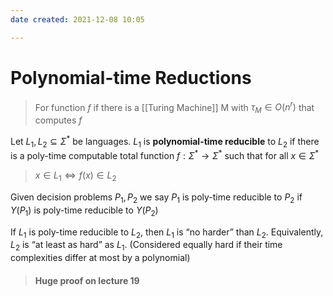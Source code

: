 ```yaml
---
date created: 2021-12-08 10:05

---
```


# Polynomial-time Reductions

> For function $f$ if there is a [[Turing Machine]] M with $\tau_M \in O(n^r)$ that computes $f$

Let $L_1, L_2 \subseteq \Sigma^*$ be languages. $L_1$ is **polynomial-time reducible** to $L_2$ if there is a poly-time computable total function $f: \Sigma^* \rightarrow \Sigma^*$ such that for all $x \in \Sigma^*$

> $x \in L_1 \iff f(x) \in L_2$

Given decision problems $P_1, P_2$ we say $P_1$ is poly-time reducible to $P_2$ if $Y(P_1)$ is poly-time reducible to $Y(P_2)$

If $L_1$ is poly-time reducible to $L_2$, then $L_1$ is “no harder” than $L_2$. Equivalently, $L_2$ is “at least as hard” as $L_1$. (Considered equally hard if their time complexities differ at most by a polynomial)

> #### Huge proof on lecture 19
